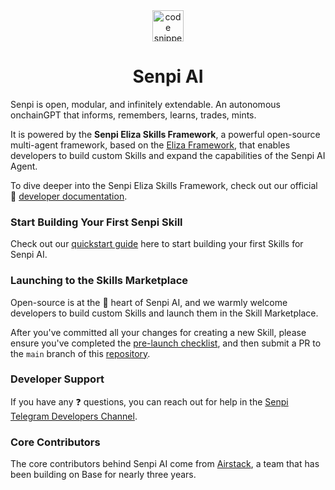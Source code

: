<div align="center">
  <a align="center" href="https://moxie.xyz" target="_blank">
    <img src="../assets/logo.avif" alt="code snippets" height=50/>
  </a>
  <h1 align="center">Senpi AI</h1>
</div>

Senpi is open, modular, and infinitely extendable. An autonomous onchainGPT that informs, remembers, learns, trades, mints.

It is powered by the **Senpi Eliza Skills Framework**, a powerful open-source multi-agent framework, based on the [Eliza Framework](https://eliza.how/), that enables developers to build custom Skills and expand the capabilities of the Senpi AI Agent.

To dive deeper into the Senpi Eliza Skills Framework, check out our official 📖 [developer documentation](https://developer.senpi.ai).

### Start Building Your First Senpi Skill

Check out our [quickstart guide](https://developer.senpi.ai/get-started/quickstart) here to start building your first Skills for Senpi AI.

### Launching to the Skills Marketplace

Open-source is at the 💙 heart of Senpi AI, and we warmly welcome developers to build custom Skills and launch them in the Skill Marketplace.

After you've committed all your changes for creating a new Skill, please ensure you've completed the [pre-launch checklist](https://developer.senpi.ai/guidelines-and-policies/pre-launch-checklist), and then submit a PR to the `main` branch of this [repository](https://github.com/moxie-protocol/moxie-agent-skills).

### Developer Support

If you have any ❓ questions, you can reach out for help in the [Senpi Telegram Developers Channel](https://t.me/+wfzWd_cfZUBmYzIx).

### Core Contributors

The core contributors behind Senpi AI come from [Airstack](https://airstack.xyz), a team that has been building on Base for nearly three years.

